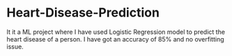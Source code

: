 # Heart-Disease-Prediction

It it a ML project where I have used Logistic Regression model to predict the heart disease of a person. I have got an accuracy of 85% and no overfitting issue.
